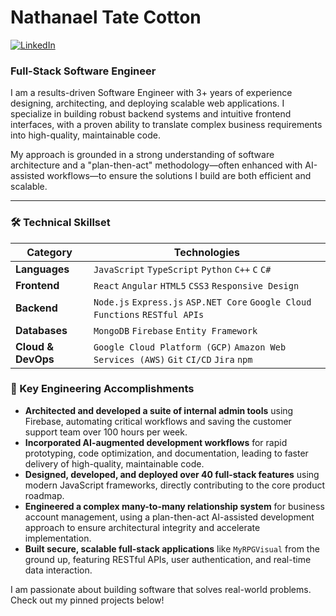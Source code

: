 # Nathanael Tate Cotton

<p align="left">
  <a href="www.linkedin.com/in/nathanael-cotton-450215306">
    <img src="https://img.shields.io/badge/LinkedIn-0077B5?style=for-the-badge&logo=linkedin&logoColor=white" alt="LinkedIn">
  </a>
</p>

### Full-Stack Software Engineer

I am a results-driven Software Engineer with 3+ years of experience designing, architecting, and deploying scalable web applications. I specialize in building robust backend systems and intuitive frontend interfaces, with a proven ability to translate complex business requirements into high-quality, maintainable code.

My approach is grounded in a strong understanding of software architecture and a "plan-then-act" methodology—often enhanced with AI-assisted workflows—to ensure the solutions I build are both efficient and scalable.

---

### 🛠️ Technical Skillset

| Category             | Technologies                                                                          |
| -------------------- | ------------------------------------------------------------------------------------- |
| **Languages** | `JavaScript` `TypeScript` `Python` `C++` `C` `C#`                                     |
| **Frontend** | `React` `Angular` `HTML5` `CSS3` `Responsive Design`                                  |
| **Backend** | `Node.js` `Express.js` `ASP.NET Core` `Google Cloud Functions` `RESTful APIs`           |
| **Databases** | `MongoDB` `Firebase` `Entity Framework`                                               |
| **Cloud & DevOps** | `Google Cloud Platform (GCP)` `Amazon Web Services (AWS)` `Git` `CI/CD` `Jira` `npm`    |


### 🚀 Key Engineering Accomplishments

* **Architected and developed a suite of internal admin tools** using Firebase, automating critical workflows and saving the customer support team over 100 hours per week.
* **Incorporated AI-augmented development workflows** for rapid prototyping, code optimization, and documentation, leading to faster delivery of high-quality, maintainable code.
* **Designed, developed, and deployed over 40 full-stack features** using modern JavaScript frameworks, directly contributing to the core product roadmap.
* **Engineered a complex many-to-many relationship system** for business account management, using a plan-then-act AI-assisted development approach to ensure architectural integrity and accelerate implementation.
* **Built secure, scalable full-stack applications** like `MyRPGVisual` from the ground up, featuring RESTful APIs, user authentication, and real-time data interaction.

I am passionate about building software that solves real-world problems. Check out my pinned projects below!

